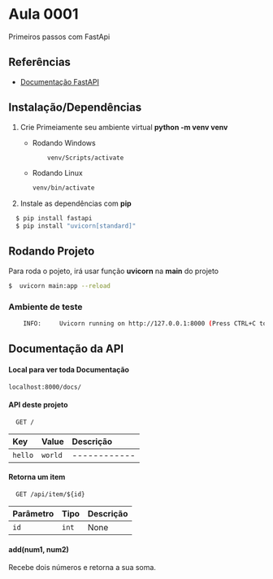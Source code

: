 
# Aula 0001

Primeiros passos com FastApi


## Referências

- [Documentação FastAPI](https://devdocs.io/fastapi/)


## Instalação/Dependências

1. Crie Primeiamente seu ambiente virtual **python -m venv venv**
    - Rodando Windows
        ```bash 
            venv/Scripts/activate
        ```
    - Rodando Linux
        ```bash
        venv/bin/activate
        ```



2. Instale as dependências com **pip**


```bash
  $ pip install fastapi
  $ pip install "uvicorn[standard]"
```


## Rodando Projeto

Para roda o pojeto, irá usar função **uvicorn** na **main** do projeto

```bash
$  uvicorn main:app --reload
```

### Ambiente de teste

```bash
    INFO:     Uvicorn running on http://127.0.0.1:8000 (Press CTRL+C to quit)
```
## Documentação da API

#### Local para ver toda Documentação


```htpp
localhost:8000/docs/
```

#### API deste projeto


```http
  GET /
```

| Key   | Value       | Descrição                           |
| :---------- | :--------- | :---------------------------------- |
| `hello` | `world` | ------------ |

#### Retorna um item

```http
  GET /api/item/${id}
```

| Parâmetro   | Tipo       | Descrição                                   |
| :---------- | :--------- | :------------------------------------------ |
| `id`      | `int` | None |

#### add(num1, num2)

Recebe dois números e retorna a sua soma.

